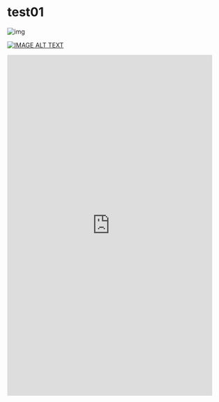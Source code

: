 # test01

![img](https://i.natgeofe.com/n/548467d8-c5f1-4551-9f58-6817a8d2c45e/NationalGeographic_2572187_square.jpg?w=204&h=204)

[![IMAGE ALT TEXT](https://i.ytimg.com/an_webp/m384NEQZwfA/mqdefault_6s.webp?du=3000&sqp=CICF7p0G&rs=AOn4CLCEbsbWmrniOCUAWoH9Tag6S3QcjA)](https://youtu.be/m384NEQZwfA)


  <div style="max-width: 470px; width: 100%; height: fit-content;">
    <iframe class="instagram-media instagram-media-rendered" frameborder="0" width="100%" height="780px" scrolling="no" src="https://www.instagram.com/p//embed/captioned/"></iframe>
  </div>
  <script async src="https://www.instagram.com/embed.js"></script>
  
